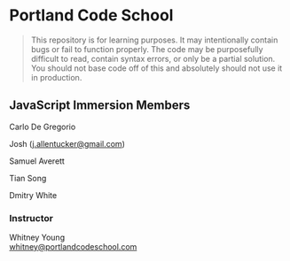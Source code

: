 # Portland Code School

> This repository is for learning purposes. It may intentionally contain bugs or
fail to function properly. The code may be purposefully difficult to read,
contain syntax errors, or only be a partial solution. You should not base code
off of this and absolutely should not use it in production.

## JavaScript Immersion Members
Carlo De Gregorio

Josh (j.allentucker@gmail.com)

Samuel Averett

Tian Song

Dmitry White

### Instructor

Whitney Young  
whitney@portlandcodeschool.com


